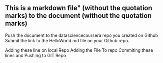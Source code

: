## This is a markdown file" (without the quotation marks) to the document (without the quotation marks)
Push the document to the datasciencecoursera repo you created on Github
Submit the link to the HelloWorld.md file on your Github repo. 


Adding these line on local Repo
Adding the File To repo
Commiting these lines
and Pushing to GIT Repo
